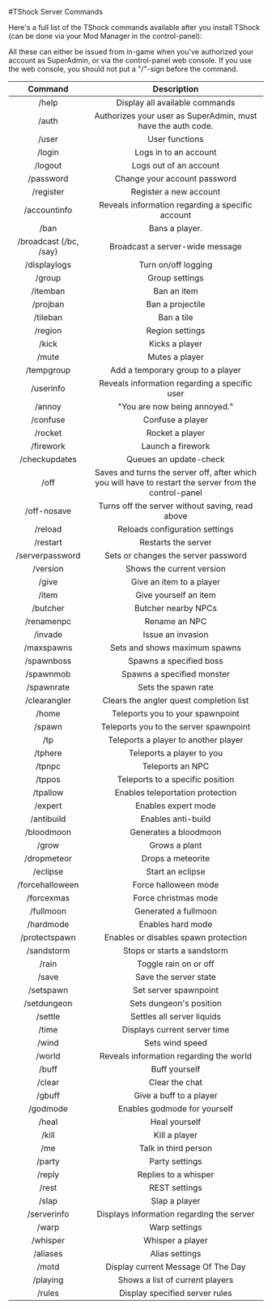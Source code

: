 #TShock Server Commands

Here's a full list of the TShock commands available after you install TShock (can be done via your Mod Manager in the control-panel):

All these can either be issued from in-game when you've authorized your account as SuperAdmin, or via the control-panel web console. If you use the web console, you should not put a "/"-sign before the command.

|       **Command**      |                                             **Description**                                            |
|:----------------------:|:------------------------------------------------------------------------------------------------------:|
| /help                  | Display all available commands                                                                         |
| /auth                  | Authorizes your user as SuperAdmin, must have the auth code.                                           |
| /user                  | User functions                                                                                         |
| /login                 |  Logs in to an account                                                                                 |
| /logout                | Logs out of an account                                                                                 |
| /password              | Change your account password                                                                           |
| /register              | Register a new account                                                                                 |
| /accountinfo           | Reveals information regarding a specific account                                                       |
| /ban                   | Bans a player.                                                                                         |
| /broadcast (/bc, /say) | Broadcast a server-wide message                                                                        |
| /displaylogs           | Turn on/off logging                                                                                    |
| /group                 | Group settings                                                                                         |
| /itemban               | Ban an item                                                                                            |
| /projban               | Ban a projectile                                                                                       |
| /tileban               | Ban a tile                                                                                             |
| /region                | Region settings                                                                                        |
| /kick                  | Kicks a player                                                                                         |
| /mute                  | Mutes a player                                                                                         |
| /tempgroup             | Add a temporary group to a player                                                                      |
| /userinfo              | Reveals information regarding a specific user                                                          |
| /annoy                 | "You are now being annoyed."                                                                           |
| /confuse               | Confuse a player                                                                                       |
| /rocket                | Rocket a player                                                                                        |
| /firework              | Launch a firework                                                                                      |
| /checkupdates          | Queues an update-check                                                                                 |
| /off                   | Saves and turns the server off, after which you will have to restart the server from the control-panel |
| /off-nosave            | Turns off the server without saving, read above                                                        |
| /reload                | Reloads configuration settings                                                                         |
| /restart               | Restarts the server                                                                                    |
| /serverpassword        | Sets or changes the server password                                                                    |
| /version               | Shows the current version                                                                              |
| /give                  | Give an item to a player                                                                               |
| /item                  | Give yourself an item                                                                                  |
| /butcher               | Butcher nearby NPCs                                                                                    |
| /renamenpc             | Rename an NPC                                                                                          |
| /invade                | Issue an invasion                                                                                      |
| /maxspawns             | Sets and shows maximum spawns                                                                          |
| /spawnboss             | Spawns a specified boss                                                                                |
| /spawnmob              | Spawns a specified monster                                                                             |
| /spawnrate             | Sets the spawn rate                                                                                    |
| /clearangler           | Clears the angler quest completion list                                                                |
| /home                  | Teleports you to your spawnpoint                                                                       |
| /spawn                 | Teleports you to the server spawnpoint                                                                 |
| /tp                    | Teleports a player to another player                                                                   |
| /tphere                | Teleports a player to you                                                                              |
| /tpnpc                 | Teleports an NPC                                                                                       |
| /tppos                 | Teleports to a specific position                                                                       |
| /tpallow               | Enables teleportation protection                                                                       |
| /expert                | Enables expert mode                                                                                    |
| /antibuild             | Enables anti-build                                                                                     |
| /bloodmoon             | Generates a bloodmoon                                                                                  |
| /grow                  | Grows a plant                                                                                          |
| /dropmeteor            | Drops a meteorite                                                                                      |
| /eclipse               | Start an eclipse                                                                                       |
| /forcehalloween        | Force halloween mode                                                                                   |
| /forcexmas             | Force christmas mode                                                                                   |
| /fullmoon              | Generated a fullmoon                                                                                   |
| /hardmode              | Enables hard mode                                                                                      |
| /protectspawn          | Enables or disables spawn protection                                                                   |
| /sandstorm             | Stops or starts a sandstorm                                                                            |
| /rain                  | Toggle rain on or off                                                                                  |
| /save                  | Save the server state                                                                                  |
| /setspawn              | Set server spawnpoint                                                                                  |
| /setdungeon            | Sets dungeon's position                                                                                |
| /settle                | Settles all server liquids                                                                             |
| /time                  | Displays current server time                                                                           |
| /wind                  | Sets wind speed                                                                                        |
| /world                 | Reveals information regarding the world                                                                |
| /buff                  | Buff yourself                                                                                          |
| /clear                 | Clear the chat                                                                                         |
| /gbuff                 | Give a buff to a player                                                                                |
| /godmode               | Enables godmode for yourself                                                                           |
| /heal                  | Heal yourself                                                                                          |
| /kill                  | Kill a player                                                                                          |
| /me                    | Talk in third person                                                                                   |
| /party                 | Party settings                                                                                         |
| /reply                 | Replies to a whisper                                                                                   |
| /rest                  | REST settings                                                                                          |
| /slap                  | Slap a player                                                                                          |
| /serverinfo            | Displays information regarding the server                                                              |
| /warp                  | Warp settings                                                                                          |
| /whisper               | Whisper a player                                                                                       |
| /aliases               | Alias settings                                                                                         |
| /motd                  | Display current Message Of The Day                                                                     |
| /playing               | Shows a list of current players                                                                        |
| /rules                 | Display specified server rules                                                                         |